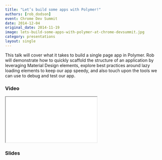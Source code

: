 ```yaml
---
title: "Let’s build some apps with Polymer!"
authors: [rob_dodson]
event: Chrome Dev Summit
date: 2014-12-04
original_date: 2014-11-19
image: lets-build-some-apps-with-polymer-at-chrome-devsummit.jpg
category: presentations
layout: single
---
```


This talk will cover what it takes to build a single page app in Polymer. Rob
will demonstrate how to quickly scaffold the structure of an application by
leveraging Material Design elements, explore best practices around lazy loading
elements to keep our app speedy, and also touch upon the tools we can use to
debug and test our app.

<!-- Excerpt -->

### Video

<div class="iframe-wrap">
    <iframe src="//www.youtube.com/embed/kV0hgdMpH28" itemprop="video"></iframe>
</div>

### Slides

<script async class="speakerdeck-embed" data-id="109efd505e16013232db2e3489c2afa1" data-ratio="1.77777777777778" src="//speakerdeck.com/assets/embed.js"></script>
